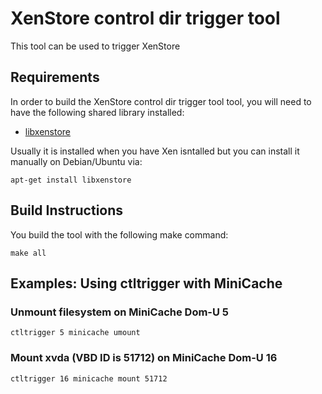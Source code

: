 XenStore control dir trigger tool
=================================

This tool can be used to trigger XenStore

Requirements
------------

In order to build the XenStore control dir trigger tool tool, you will need to
have the following shared library installed:
 * [libxenstore](http://wiki.xen.org/wiki/XenStoreReference)

Usually it is installed when you have Xen isntalled but you
can install it manually on Debian/Ubuntu via:

    apt-get install libxenstore


Build Instructions
------------------

You build the tool with the following make command:

    make all


Examples: Using ctltrigger with MiniCache
-----------------------------------------

### Unmount filesystem on MiniCache Dom-U 5

    ctltrigger 5 minicache umount

### Mount xvda (VBD ID is 51712) on MiniCache Dom-U 16

    ctltrigger 16 minicache mount 51712
